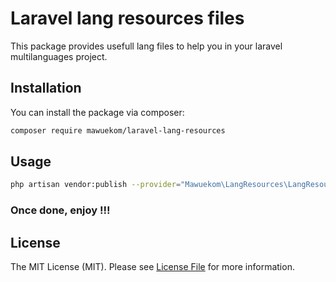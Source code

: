 # Laravel lang resources files

This package provides usefull lang files to help you in your laravel multilanguages project.

## Installation

You can install the package via composer:

```bash
composer require mawuekom/laravel-lang-resources
```

## Usage

```bash
php artisan vendor:publish --provider="Mawuekom\LangResources\LangResourcesServiceProvider"
```

### Once done, enjoy !!!

## License

The MIT License (MIT). Please see [License File](LICENSE.md) for more information.


